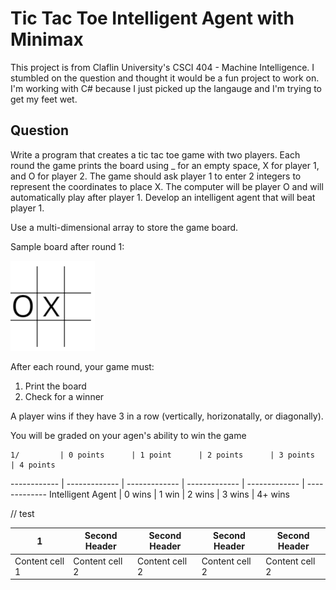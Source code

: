 # Tic Tac Toe Intelligent Agent with Minimax

This project is from Claflin University's CSCI 404 - Machine Intelligence. I stumbled on the question and thought it would be a fun project to work on. I'm working with C# because I just picked up the langauge and I'm trying to get my feet wet.

## Question

Write a program that creates a tic tac toe game with two players. Each round the game prints the board using _ for an empty space, X for player 1, and O for player 2. The game should ask player 1 to enter 2 integers to represent the coordinates to place X. The computer will be player O and will automatically play after player 1. Develop an intelligent agent that will beat player 1.

Use a multi-dimensional array to store the game board.

Sample board after round 1:

![Sample Board](/img/sample-board.png)

After each round, your game must:

1. Print the board
2. Check for a winner

A player wins if they have 3 in a row (vertically, horizonatally, or diagonally).

You will be graded on your agen's ability to win the game

    1/         | 0 points      | 1 point      | 2 points      | 3 points      | 4 points
------------ | ------------- | ------------- | ------------- | ------------- | ------------- 
Intelligent Agent | 0 wins | 1 win | 2 wins | 3 wins | 4+ wins


// test

1 | Second Header | Second Header | Second Header | Second Header
------------ | ------------- | ------------- | ------------- | ------------- 
Content cell 1 | Content cell 2 | Content cell 2 | Content cell 2 | Content cell 2
